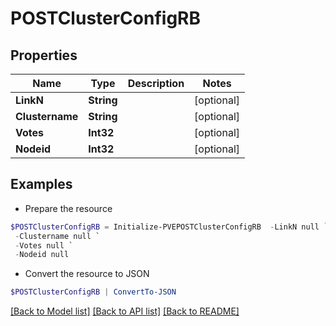 # POSTClusterConfigRB
## Properties

Name | Type | Description | Notes
------------ | ------------- | ------------- | -------------
**LinkN** | **String** |  | [optional] 
**Clustername** | **String** |  | [optional] 
**Votes** | **Int32** |  | [optional] 
**Nodeid** | **Int32** |  | [optional] 

## Examples

- Prepare the resource
```powershell
$POSTClusterConfigRB = Initialize-PVEPOSTClusterConfigRB  -LinkN null `
 -Clustername null `
 -Votes null `
 -Nodeid null
```

- Convert the resource to JSON
```powershell
$POSTClusterConfigRB | ConvertTo-JSON
```

[[Back to Model list]](../README.md#documentation-for-models) [[Back to API list]](../README.md#documentation-for-api-endpoints) [[Back to README]](../README.md)

